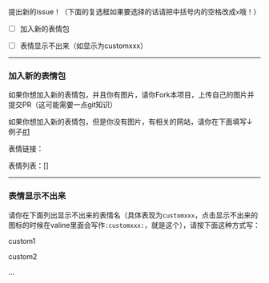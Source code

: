 提出新的issue！（下面的复选框如果要选择的话请把中括号内的空格改成`x`哦！）

- [ ] 加入新的表情包

- [ ] 表情显示不出来（如显示为customxxx）

---

### 加入新的表情包

如果你想加入新的表情包，并且你有图片，请你Fork本项目，上传自己的图片并提交PR（这可能需要一点git知识）

如果你想加入新的表情包，但是你没有图片，有相关的网站，请你在下面填写↓  例子[#1](https://github.com/GamerNoTitle/Valine-Magic/issues/1)

表情链接：

表情列表：[]

---

### 表情显示不出来

请你在下面列出显示不出来的表情名（具体表现为`customxxx`，点击显示不出来的图标的时候在valine里面会写作`:customxxx:`，就是这个），请按下面这种方式写：

custom1

custom2

...

